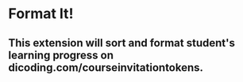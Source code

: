 # Format It!
## This extension will sort and format student's learning progress on dicoding.com/courseinvitationtokens.

